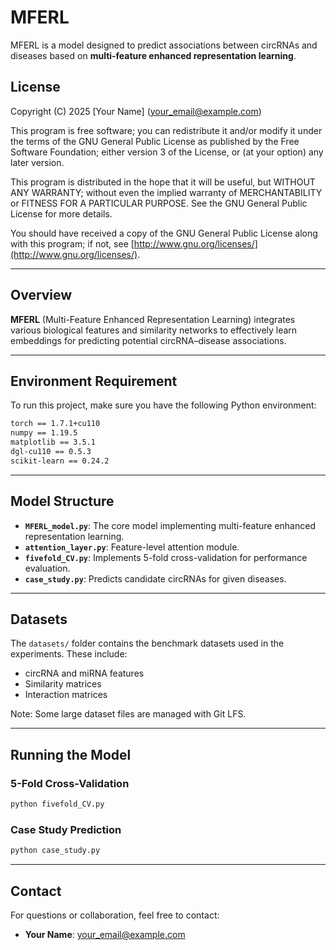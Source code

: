 # MFERL
MFERL is a model designed to predict associations between circRNAs and diseases based on **multi-feature enhanced representation learning**.

## License

Copyright (C) 2025 [Your Name] (your_email@example.com)

This program is free software; you can redistribute it and/or modify it under the terms of the GNU General Public License as published by the Free Software Foundation; either version 3 of the License, or (at your option) any later version.

This program is distributed in the hope that it will be useful, but WITHOUT ANY WARRANTY; without even the implied warranty of MERCHANTABILITY or FITNESS FOR A PARTICULAR PURPOSE. See the GNU General Public License for more details.

You should have received a copy of the GNU General Public License along with this program; if not, see [http://www.gnu.org/licenses/](http://www.gnu.org/licenses/).

---

## Overview

**MFERL** (Multi-Feature Enhanced Representation Learning) integrates various biological features and similarity networks to effectively learn embeddings for predicting potential circRNA–disease associations.

---

## Environment Requirement

To run this project, make sure you have the following Python environment:

```bash
torch == 1.7.1+cu110
numpy == 1.19.5
matplotlib == 3.5.1
dgl-cu110 == 0.5.3
scikit-learn == 0.24.2
```

---

## Model Structure

- **`MFERL_model.py`**: The core model implementing multi-feature enhanced representation learning.
- **`attention_layer.py`**: Feature-level attention module.
- **`fivefold_CV.py`**: Implements 5-fold cross-validation for performance evaluation.
- **`case_study.py`**: Predicts candidate circRNAs for given diseases.

---

## Datasets

The `datasets/` folder contains the benchmark datasets used in the experiments. These include:
- circRNA and miRNA features
- Similarity matrices
- Interaction matrices

Note: Some large dataset files are managed with Git LFS.

---

## Running the Model

### 5-Fold Cross-Validation
```bash
python fivefold_CV.py
```

### Case Study Prediction
```bash
python case_study.py
```

---



## Contact

For questions or collaboration, feel free to contact:
- **Your Name**: your_email@example.com

